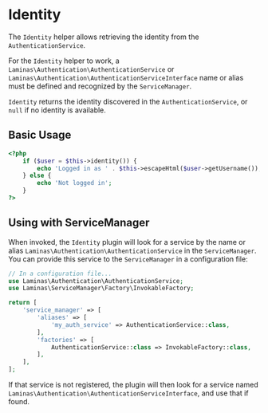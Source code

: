 # Identity

The `Identity` helper allows retrieving the identity from the
`AuthenticationService`.

For the `Identity` helper to work, a `Laminas\Authentication\AuthenticationService`
or `Laminas\Authentication\AuthenticationServiceInterface` name or alias must be
defined and recognized by the `ServiceManager`.

`Identity` returns the identity discovered in the `AuthenticationService`, or
`null` if no identity is available.

## Basic Usage

```php
<?php
    if ($user = $this->identity()) {
        echo 'Logged in as ' . $this->escapeHtml($user->getUsername());
    } else {
        echo 'Not logged in';
    }
?>
```

## Using with ServiceManager

When invoked, the `Identity` plugin will look for a service by the name or alias
`Laminas\Authentication\AuthenticationService` in the `ServiceManager`. You can
provide this service to the `ServiceManager` in a configuration file:

```php
// In a configuration file...
use Laminas\Authentication\AuthenticationService;
use Laminas\ServiceManager\Factory\InvokableFactory;

return [
    'service_manager' => [
        'aliases' => [
            'my_auth_service' => AuthenticationService::class,
        ],
        'factories' => [
            AuthenticationService::class => InvokableFactory::class,
        ],
    ],
];
```

If that service is not registered, the plugin will then look for a service named
`Laminas\Authentication\AuthenticationServiceInterface`, and use that if found.
